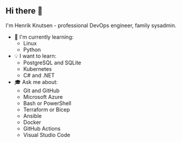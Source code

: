 ## Hi there 👋

I'm Henrik Knutsen - professional DevOps engineer, family sysadmin.

- 🌱 I'm currently learning:
  - Linux
  - Python
- 💡 I want to learn:
  - PostgreSQL and SQLite
  - Kubernetes
  - C# and .NET
- 🎓 Ask me about:
  - Git and GitHub
  - Microsoft Azure
  - Bash or PowerShell
  - Terraform or Bicep
  - Ansible
  - Docker
  - GitHub Actions
  - Visual Studio Code
